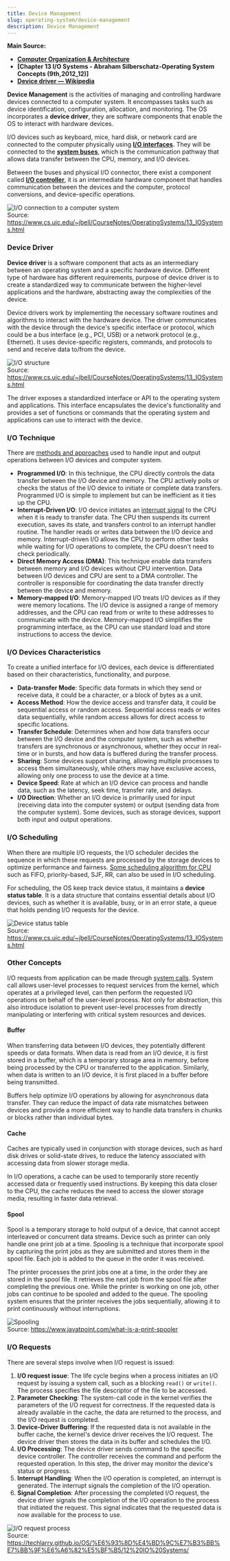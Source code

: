 ```yaml
---
title: Device Management
slug: operating-system/device-management
description: Device Management
---
```


**Main Source:**

- **[Computer Organization & Architecture](/computer-organization-and-architecture)**
- **[Chapter 13 I/O Systems - Abraham Silberschatz-Operating System Concepts (9th,2012_12)]**
- **[Device driver — Wikipedia](https://en.wikipedia.org/wiki/Device_driver)**

**Device Management** is the activities of managing and controlling hardware devices connected to a computer system. It encompasses tasks such as device identification, configuration, allocation, and monitoring. The OS incorporates a **device driver**, they are software components that enable the OS to interact with hardware devices.

I/O devices such as keyboard, mice, hard disk, or network card are connected to the computer physically using **[I/O interfaces](/computer-organization-and-architecture/input-output#interfaces)**. They will be connected to the **[system buses](/computer-organization-and-architecture/von-neumann#system-buses)**, which is the communication pathway that allows data transfer between the CPU, memory, and I/O devices.

Between the buses and physical I/O connector, there exist a component called **[I/O controller](/computer-organization-and-architecture/input-output#io-controller)**, it is an intermediate hardware component that handles communication between the devices and the computer, protocol conversions, and device-specific operations.

![I/O connection to a computer system](./io-connection.png)  
Source: https://www.cs.uic.edu/~jbell/CourseNotes/OperatingSystems/13_IOSystems.html

### Device Driver

**Device driver** is a software component that acts as an intermediary between an operating system and a specific hardware device. Different type of hardware has different requirements, purpose of device driver is to create a standardized way to communicate between the higher-level applications and the hardware, abstracting away the complexities of the device.

Device drivers work by implementing the necessary software routines and algorithms to interact with the hardware device. The driver communicates with the device through the device's specific interface or protocol, which could be a bus interface (e.g., PCI, USB) or a network protocol (e.g., Ethernet). It uses device-specific registers, commands, and protocols to send and receive data to/from the device.

![I/O structure](./io-structure.png)  
Source: https://www.cs.uic.edu/~jbell/CourseNotes/OperatingSystems/13_IOSystems.html

The driver exposes a standardized interface or API to the operating system and applications. This interface encapsulates the device's functionality and provides a set of functions or commands that the operating system and applications can use to interact with the device.

### I/O Technique

There are [methods and approaches](/computer-organization-and-architecture/input-output#io-technique) used to handle input and output operations between I/O devices and computer system.

- **Programmed I/O**: In this technique, the CPU directly controls the data transfer between the I/O device and memory. The CPU actively polls or checks the status of the I/O device to initiate or complete data transfers. Programmed I/O is simple to implement but can be inefficient as it ties up the CPU.
- **Interrupt-Driven I/O**: I/O device initiates an [interrupt signal](/operating-system/interrupt-handling) to the CPU when it is ready to transfer data. The CPU then suspends its current execution, saves its state, and transfers control to an interrupt handler routine. The handler reads or writes data between the I/O device and memory. Interrupt-driven I/O allows the CPU to perform other tasks while waiting for I/O operations to complete, the CPU doesn't need to check periodically.
- **Direct Memory Access (DMA)**: This technique enable data transfers between memory and I/O devices without CPU intervention. Data between I/O devices and CPU are sent to a DMA controller. The controller is responsible for coordinating the data transfer directly between the device and memory.
- **Memory-mapped I/O**: Memory-mapped I/O treats I/O devices as if they were memory locations. The I/O device is assigned a range of memory addresses, and the CPU can read from or write to these addresses to communicate with the device. Memory-mapped I/O simplifies the programming interface, as the CPU can use standard load and store instructions to access the device.

### I/O Devices Characteristics

To create a unified interface for I/O devices, each device is differentiated based on their characteristics, functionality, and purpose.

- **Data-transfer Mode**: Specific data formats in which they send or receive data, it could be a character, or a block of bytes as a unit.
- **Access Method**: How the device access and transfer data, it could be sequential access or random access. Sequential access reads or writes data sequentially, while random access allows for direct access to specific locations.
- **Transfer Schedule**: Determines when and how data transfers occur between the I/O device and the computer system, such as whether transfers are synchronous or asynchronous, whether they occur in real-time or in bursts, and how data is buffered during the transfer process.
- **Sharing**: Some devices support sharing, allowing multiple processes to access them simultaneously, while others may have exclusive access, allowing only one process to use the device at a time.
- **Device Speed**: Rate at which an I/O device can process and handle data, such as the latency, seek time, transfer rate, and delays.
- **I/O Direction**: Whether an I/O device is primarily used for input (receiving data into the computer system) or output (sending data from the computer system). Some devices, such as storage devices, support both input and output operations.

### I/O Scheduling

When there are multiple I/O requests, the I/O scheduler decides the sequence in which these requests are processed by the storage devices to optimize performance and fairness. [Some scheduling algorithm for CPU](/operating-system/process-management#scheduling-algorithms) such as FIFO, priority-based, SJF, RR, can also be used in I/O scheduling.

For scheduling, the OS keep track device status, it maintains a **device status table**. It is a data structure that contains essential details about I/O devices, such as whether it is available, busy, or in an error state, a queue that holds pending I/O requests for the device.

![Device status table](./device-status-table.png)  
Source: https://www.cs.uic.edu/~jbell/CourseNotes/OperatingSystems/13_IOSystems.html

### Other Concepts

I/O requests from application can be made through [system calls](/operating-system/system-call). System call allows user-level processes to request services from the kernel, which operates at a privileged level, can then perform the requested I/O operations on behalf of the user-level process. Not only for abstraction, this also introduce isolation to prevent user-level processes from directly manipulating or interfering with critical system resources and devices.

#### Buffer

When transferring data between I/O devices, they potentially different speeds or data formats. When data is read from an I/O device, it is first stored in a buffer, which is a temporary storage area in memory, before being processed by the CPU or transferred to the application. Similarly, when data is written to an I/O device, it is first placed in a buffer before being transmitted.

Buffers help optimize I/O operations by allowing for asynchronous data transfer. They can reduce the impact of data rate mismatches between devices and provide a more efficient way to handle data transfers in chunks or blocks rather than individual bytes.

#### Cache

Caches are typically used in conjunction with storage devices, such as hard disk drives or solid-state drives, to reduce the latency associated with accessing data from slower storage media.

In I/O operations, a cache can be used to temporarily store recently accessed data or frequently used instructions. By keeping this data closer to the CPU, the cache reduces the need to access the slower storage media, resulting in faster data retrieval.

#### Spool

Spool is a temporary storage to hold output of a device, that cannot accept interleaved or concurrent data streams. Device such as printer can only handle one print job at a time. Spooling is a technique that incorporate spool by capturing the print jobs as they are submitted and stores them in the spool file. Each job is added to the queue in the order it was received.

The printer processes the print jobs one at a time, in the order they are stored in the spool file. It retrieves the next job from the spool file after completing the previous one. While the printer is working on one job, other jobs can continue to be spooled and added to the queue. The spooling system ensures that the printer receives the jobs sequentially, allowing it to print continuously without interruptions.

![Spooling](./spooling.png)  
Source: https://www.javatpoint.com/what-is-a-print-spooler

### I/O Requests

There are several steps involve when I/O request is issued:

1. **I/O request issue**: The life cycle begins when a process initiates an I/O request by issuing a system call, such as a blocking `read()` or `write()`. The process specifies the file descriptor of the file to be accessed.
2. **Parameter Checking**: The system-call code in the kernel verifies the parameters of the I/O request for correctness. If the requested data is already available in the cache, the data are returned to the process, and the I/O request is completed.
3. **Device-Driver Buffering**: If the requested data is not available in the buffer cache, the kernel's device driver receives the I/O request. The device driver then stores the data in its buffer and schedules the I/O.
4. **I/O Processing**: The device driver sends command to the specific device controller. The controller receives the command and perform the requested operation. In this step, the driver may monitor the device's status or progress.
5. **Interrupt Handling**: When the I/O operation is completed, an interrupt is generated. The interrupt signals the completion of the I/O operation.
6. **Signal Completion**: After processing the completed I/O request, the device driver signals the completion of the I/O operation to the process that initiated the request. This signal indicates that the requested data is now available for the process to use.

![I/O request process](./io-request-process.png)  
Source: https://techlarry.github.io/OS/%E6%93%8D%E4%BD%9C%E7%B3%BB%E7%BB%9F%E6%A6%82%E5%BF%B5/12%20IO%20Systems/
